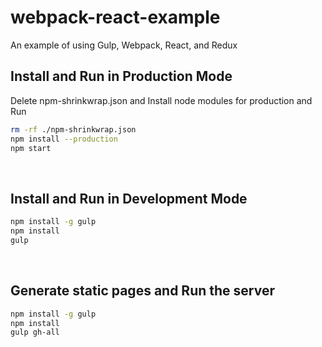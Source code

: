 # webpack-react-example
An example of using Gulp, Webpack, React, and Redux

## Install and Run in Production Mode
Delete npm-shrinkwrap.json and Install node modules for production and Run
```sh
rm -rf ./npm-shrinkwrap.json
npm install --production
npm start
```
<br>

## Install and Run in Development Mode
```sh
npm install -g gulp
npm install
gulp
```
<br>

## Generate static pages and Run the server
```sh
npm install -g gulp
npm install
gulp gh-all
```
